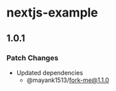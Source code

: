 # nextjs-example

## 1.0.1

### Patch Changes

- Updated dependencies
  - @mayank1513/fork-me@1.1.0
